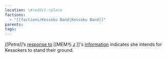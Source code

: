 ```yaml
---
location: \#reddit-rplace
factions:
  - "[[factions/Kessoku Band|Kessoku Band]]"
parents: 
tags: 
---
```

*[[Petra]]*’s [response to](https://discord.com/channels/1093664259273130084/1131230952119615600/1131577998412361819) [[MEMちょ]]'s [information](https://discord.com/channels/1093664259273130084/1131230952119615600/1131577919169368105) indicates she intends for Kessokers to stand their ground.
